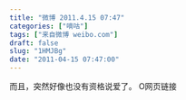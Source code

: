 ```yaml
---
title: "微博 2011.4.15 07:47"
categories: ["嘀咕"]
tags: ["来自微博 weibo.com"]
draft: false
slug: "1HMJBg"
date: "2011-04-15 07:47:00"
---
```


<p>而且，突然好像也没有资格说爱了。 O网页链接 ​​​​</p>
